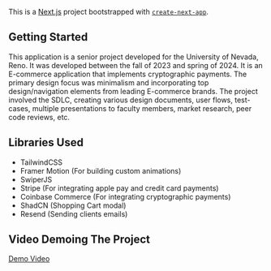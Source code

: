 This is a [Next.js](https://nextjs.org/) project bootstrapped with [`create-next-app`](https://github.com/vercel/next.js/tree/canary/packages/create-next-app).

## Getting Started
This application is a senior project developed for the University of Nevada, Reno. It was developed between the fall of 2023 and spring of 2024. It is an E-commerce application that implements cryptographic payments. The primary design focus was minimalism and incorporating top design/navigation elements from leading E-commerce brands. The project involved the SDLC, creating various design documents, user flows, test-cases, multiple presentations to faculty members, market research, peer code reviews, etc.

## Libraries Used
- TailwindCSS
- Framer Motion (For building custom animations)
- SwiperJS
- Stripe (For integrating apple pay and credit card payments)
- Coinbase Commerce (For integrating cryptographic payments)
- ShadCN (Shopping Cart modal)
- Resend (Sending clients emails)


## Video Demoing The Project
[Demo Video](https://youtu.be/Lejgq0_4DjE)
